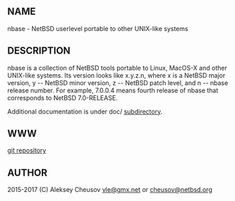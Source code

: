 ## NAME

nbase - NetBSD userlevel portable to other UNIX-like systems

## DESCRIPTION

nbase is a collection of NetBSD tools portable to Linux, MacOS-X and
other UNIX-like systems. Its version looks like x.y.z.n, where x is a
NetBSD major version, y -- NetBSD minor version, z -- NetBSD patch
level, and n -- nbase release number. For example, 7.0.0.4 means
fourth release of nbase that corresponds to NetBSD 7.0-RELEASE.

Additional documentation is under doc/
[subdirectory](https://github.com/cheusov/nbase/tree/master/doc).

## WWW

[git repository](https://github.com/cheusov/nbase)

## AUTHOR

2015-2017 (C) Aleksey Cheusov <vle@gmx.net> or <cheusov@netbsd.org>
